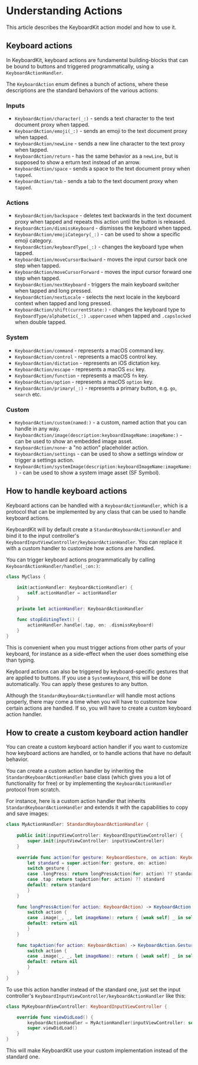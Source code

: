 # Understanding Actions

This article describes the KeyboardKit action model and how to use it. 


## Keyboard actions

In KeyboardKit, keyboard actions are fundamental building-blocks that can be bound to buttons and triggered programmatically, using a ``KeyboardActionHandler``. 

The ``KeyboardAction`` enum defines a bunch of actions, where these descriptions are the standard behaviors of the various actions:

### Inputs

* ``KeyboardAction/character(_:)`` - sends a text character to the text document proxy when tapped.
* ``KeyboardAction/emoji(_:)`` - sends an emoji to the text document proxy when tapped.
* ``KeyboardAction/newLine`` - sends a new line character to the text proxy when tapped.
* ``KeyboardAction/return`` - has the same behavior as a `newLine`, but is supposed to show a erturn text instead of an arrow.
* ``KeyboardAction/space`` - sends a space to the text document proxy when `tapped`.
* ``KeyboardAction/tab`` - sends a tab to the text document proxy when `tapped`.

### Actions

* ``KeyboardAction/backspace`` - deletes text backwards in the text document proxy when tapped and repeats this action until the button is released.
* ``KeyboardAction/dismissKeyboard`` - dismisses the keyboard when tapped.
* ``KeyboardAction/emojiCategory(_:)`` - can be used to show a specific emoji category.
* ``KeyboardAction/keyboardType(_:)`` - changes the keyboard type when tapped.
* ``KeyboardAction/moveCursorBackward`` - moves the input cursor back one step when tapped.
* ``KeyboardAction/moveCursorForward`` - moves the input cursor forward one step when tapped.
* ``KeyboardAction/nextKeyboard`` - triggers the main keyboard switcher when tapped and long pressed.
* ``KeyboardAction/nextLocale`` - selects the next locale in the keyboard context when tapped and long pressed.
* ``KeyboardAction/shift(currentState:)`` - changes the keyboard type to ``KeyboardType/alphabetic(_:)`` `.uppercased` when tapped and `.capslocked` when double tapped.

### System

* ``KeyboardAction/command`` - represents a macOS command key.
* ``KeyboardAction/control`` - represents a macOS control key.
* ``KeyboardAction/dictation`` - represents an iOS dictation key.
* ``KeyboardAction/escape`` - represents a macOS `esc` key.
* ``KeyboardAction/function`` - represents a macOS `fn` key.
* ``KeyboardAction/option`` - represents a macOS `option` key.
* ``KeyboardAction/primary(_:)`` - represents a primary button, e.g. `go`, `search` etc.

### Custom

* ``KeyboardAction/custom(named:)`` - a custom, named action that you can handle in any way.
* ``KeyboardAction/image(description:keyboardImageName:imageName:)`` - can be used to show an embedded image asset.
* ``KeyboardAction/none``- a "no action" placeholder action.
* ``KeyboardAction/settings`` - can be used to show a settings window or trigger a settings action.
* ``KeyboardAction/systemImage(description:keyboardImageName:imageName:)`` - can be used to show a system image asset (SF Symbol).



## How to handle keyboard actions

Keyboard actions can be handled with a ``KeyboardActionHandler``, which is a protocol that can be implemented by any class that can be used to handle keyboard actions. 

KeyboardKit will by default create a ``StandardKeyboardActionHandler`` and bind it to the input controller's ``KeyboardInputViewController/keyboardActionHandler``. You can replace it with a custom handler to customize how actions are handled.

You can trigger keyboard actions programmatically by calling ``KeyboardActionHandler/handle(_:on:)``:

```swift
class MyClass {

    init(actionHandler: KeyboardActionHandler) {
        self.actionHandler = actionHandler
    }

    private let actionHandler: KeyboardActionHandler

    func stopEditingText() {
        actionHandler.handle(.tap, on: .dismissKeyboard)
    } 
}
```

This is convenient when you must trigger actions from other parts of your keyboard, for instance as a side-effect when the user does something else than typing.

Keyboard actions can also be triggered by keyboard-specific gestures that are applied to buttons. If you use a ``SystemKeyboard``, this will be done automatically. You can apply these gestures to any button.

Although the ``StandardKeyboardActionHandler`` will handle most actions properly, there may come a time when you will have to customize how certain actions are handled. If so, you will have to create a custom keyboard action handler. 



## How to create a custom keyboard action handler

You can create a custom keyboard action handler if you want to customize how keyboard actions are handled, or to handle actions that have no default behavior.

You can create a custom action handler by inheriting the ``StandardKeyboardActionHandler`` base class (which gives you a lot of functionality for free) or by implementing the ``KeyboardActionHandler`` protocol from scratch. 

For instance, here is a custom action handler that inherits ``StandardKeyboardActionHandler`` and extends it with the capabilities to copy and save images:

```swift
class MyActionHandler: StandardKeyboardActionHandler {
    
    public init(inputViewController: KeyboardInputViewController) {
        super.init(inputViewController: inputViewController)
    }
    
    override func action(for gesture: KeyboardGesture, on action: KeyboardAction) -> KeyboardAction.GestureAction? {
        let standard = super.action(for: gesture, on: action)
        switch gesture {
        case .longPress: return longPressAction(for: action) ?? standard
        case .tap: return tapAction(for: action) ?? standard
        default: return standard
        }
    }
    
    func longPressAction(for action: KeyboardAction) -> KeyboardAction.GestureAction? {
        switch action {
        case .image(_, _, let imageName): return { [weak self] _ in self?.saveImage(named: imageName) }
        default: return nil
        }
    }
    
    func tapAction(for action: KeyboardAction) -> KeyboardAction.GestureAction? {
        switch action {
        case .image(_, _, let imageName): return { [weak self] _ in self?.copyImage(named: imageName) }
        default: return nil
        }
    }
}
```

To use this action handler instead of the standard one, just set the input controller's ``KeyboardInputViewController/keyboardActionHandler`` like this:

```swift
class MyKeyboardViewController: KeyboardInputViewController {

    override func viewDidLoad() {
        keyboardActionHandler = MyActionHandler(inputViewController: self)
        super.viewDidLoad()
    }
}
```

This will make KeyboardKit use your custom implementation instead of the standard one.
